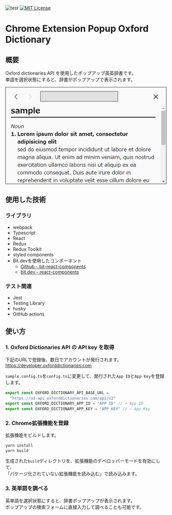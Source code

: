 ![test](https://github.com/hide1982/chrome-extension-oxford-dictionary/workflows/CI/badge.svg)
[![MIT License](http://img.shields.io/badge/license-MIT-blue.svg?style=flat)](LICENSE)
# Chrome Extension Popup Oxford Dictionary

## 概要
Oxford dictionaries API を使用したポップアップ英英辞書です。  
単語を選択状態にすると、辞書がポップアップで表示されます。  

![app-screenshot](/doc_images/app-screenshot.png/)

## 使用した技術
  
### ライブラリ
- webpack
- Typescript
- React
- Redux
- Redux Toolkit
- styled components
- Bit.devを使用したコンポーネント
  - [Github - bit-react-components](https://github.com/hide1982/bit-react-components)
  - [bit.dev - react-components](https://bit.dev/hide1982/react-components)

### テスト関連
- Jest
- Testing Library
- husky
- GitHub actions

## 使い方
### 1. Oxford Dictionaries API の API key を取得
下記のURLで登録後、数日でアカウントが発行されます。  
https://developer.oxforddictionaries.com

`sample.config.ts`を`config.ts`に変更して、発行された`App ID`と`App Key`を登録します。
```typescript
export const OXFORD_DICTIONARY_API_BASE_URL =
  "https://od-api.oxforddictionaries.com/api/v2"
export const OXFORD_DICTIONARY_APP_ID = "APP ID" // ← App ID
export const OXFORD_DICTIONARY_APP_KEY = "APP KEY" // ← App Key
```

### 2. Chrome拡張機能を登録
拡張機能をビルドします。
```
yarn install
yarn build
```
生成された`build`ディレクトリを、拡張機能のデベロッパーモードを有効にして、  
「パケージ化されていない拡張機能を読み込む」で読み込みます。  

### 3. 英単語を調べる
英単語を選択状態にすると、辞書ポップアップが表示されます。  
ポップアップの検索フォームに直接入力して調べることも可能です。
